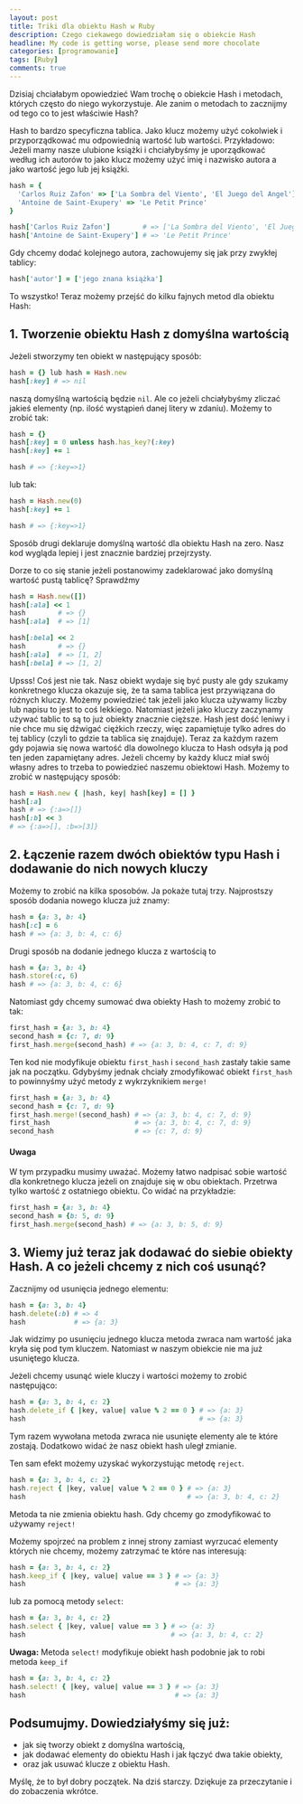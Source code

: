 ```yaml
---
layout: post
title: Triki dla obiektu Hash w Ruby
description: Czego ciekawego dowiedziałam się o obiekcie Hash
headline: My code is getting worse, please send more chocolate
categories: [programowanie]
tags: [Ruby]
comments: true
---
```


Dzisiaj chciałabym opowiedzieć Wam trochę o obiekcie Hash i metodach, których często do niego wykorzystuje. Ale zanim o metodach to zacznijmy od tego co to jest właściwie Hash?

Hash to bardzo specyficzna tablica. Jako klucz możemy użyć cokolwiek i przyporządkować mu odpowiednią wartość lub wartości. Przykładowo: Jeżeli mamy nasze ulubione książki i chciałybyśmy je uporządkować według ich autorów to jako klucz możemy użyć imię i nazwisko autora a jako wartość jego lub jej książki.

```ruby
hash = {
  'Carlos Ruiz Zafon' => ['La Sombra del Viento', 'El Juego del Angel'],
  'Antoine de Saint-Exupery' => 'Le Petit Prince'
}

hash['Carlos Ruiz Zafon']        # => ['La Sombra del Viento', 'El Juego del Angel']
hash['Antoine de Saint-Exupery'] # => 'Le Petit Prince'
```

Gdy chcemy dodać kolejnego autora, zachowujemy się jak przy zwykłej tablicy:

```ruby
hash['autor'] = ['jego znana książka']
```

To wszystko! Teraz możemy przejść do kilku fajnych metod dla obiektu Hash:

## 1. Tworzenie obiektu Hash z domyślna wartością

Jeżeli stworzymy ten obiekt w następujący sposób:

```ruby
hash = {} lub hash = Hash.new
hash[:key] # => nil
```

naszą domyślną wartością będzie `nil`. Ale co jeżeli chciałybyśmy zliczać jakieś elementy (np. ilość wystąpień danej litery w zdaniu). Możemy to zrobić tak:

```ruby
hash = {}
hash[:key] = 0 unless hash.has_key?(:key)
hash[:key] += 1

hash # => {:key=>1}
```

lub tak:

```ruby
hash = Hash.new(0)
hash[:key] += 1

hash # => {:key=>1}
```

Sposób drugi deklaruje domyślną wartość dla obiektu Hash na zero. Nasz kod wygląda lepiej i jest znacznie bardziej przejrzysty.

Dorze to co się stanie jeżeli postanowimy zadeklarować jako domyślną wartość pustą tablicę? Sprawdźmy

```ruby
hash = Hash.new([])
hash[:ala] << 1
hash        # => {}
hash[:ala]  # => [1]

hash[:bela] << 2
hash        # => {}
hash[:ala]  # => [1, 2]
hash[:bela] # => [1, 2]
```

Upsss! Coś jest nie tak. Nasz obiekt wydaje się być pusty ale gdy szukamy konkretnego klucza okazuje się, że ta sama tablica jest przywiązana do różnych kluczy. Możemy powiedzieć tak jeżeli jako klucza używamy liczby lub napisu to jest to coś lekkiego. Natomiast jeżeli jako kluczy zaczynamy używać tablic to są to już obiekty znacznie cięższe. Hash jest dość leniwy i nie chce mu się dźwigać ciężkich rzeczy, więc zapamiętuje tylko adres do tej tablicy (czyli to gdzie ta tablica się znajduje). Teraz za każdym razem gdy pojawia się nowa wartość dla dowolnego klucza to Hash odsyła ją pod ten jeden zapamiętany adres. Jeżeli chcemy by każdy klucz miał swój własny adres to trzeba to powiedzieć naszemu obiektowi Hash. Możemy to zrobić w następujący sposób:

```ruby
hash = Hash.new { |hash, key| hash[key] = [] }
hash[:a]
hash # => {:a=>[]}
hash[:b] << 3
# => {:a=>[], :b=>[3]}
```

## 2. Łączenie razem dwóch obiektów typu Hash i dodawanie do nich nowych kluczy

Możemy to zrobić na kilka sposobów. Ja pokaże tutaj trzy. Najprostszy sposób dodania nowego klucza już znamy:

```ruby
hash = {a: 3, b: 4}
hash[:c] = 6
hash # => {a: 3, b: 4, c: 6}
```

Drugi sposób na dodanie jednego klucza z wartością to

```ruby
hash = {a: 3, b: 4}
hash.store(:c, 6)
hash # => {a: 3, b: 4, c: 6}
```

Natomiast gdy chcemy sumować dwa obiekty Hash to możemy zrobić to tak:

```ruby
first_hash = {a: 3, b: 4}
second_hash = {c: 7, d: 9}
first_hash.merge(second_hash) # => {a: 3, b: 4, c: 7, d: 9}
```

Ten kod nie modyfikuje obiektu `first_hash` i `second_hash` zastały takie same jak na początku. Gdybyśmy jednak chciały zmodyfikować obiekt `first_hash` to powinnyśmy użyć metody z wykrzyknikiem `merge!`

```ruby
first_hash = {a: 3, b: 4}
second_hash = {c: 7, d: 9}
first_hash.merge!(second_hash) # => {a: 3, b: 4, c: 7, d: 9}
first_hash                     # => {a: 3, b: 4, c: 7, d: 9}
second_hash                    # => {c: 7, d: 9}
```

#### Uwaga

W tym przypadku musimy uważać. Możemy łatwo nadpisać sobie wartość dla konkretnego klucza jeżeli on znajduje się w obu obiektach. Przetrwa tylko wartość z ostatniego obiektu. Co widać na przykładzie:

```ruby
first_hash = {a: 3, b: 4}
second_hash = {b: 5, d: 9}
first_hash.merge(second_hash) # => {a: 3, b: 5, d: 9}
```

## 3. Wiemy już teraz jak dodawać do siebie obiekty Hash. A co jeżeli chcemy z nich coś usunąć?

Zacznijmy od usunięcia jednego elementu:

```ruby
hash = {a: 3, b: 4}
hash.delete(:b) # => 4
hash            # => {a: 3}
```

Jak widzimy po usunięciu jednego klucza metoda zwraca nam wartość jaka kryła się pod tym kluczem. Natomiast w naszym obiekcie nie ma już usuniętego klucza.

Jeżeli chcemy usunąć wiele kluczy i wartości możemy to zrobić następująco:

```ruby
hash = {a: 3, b: 4, c: 2}
hash.delete_if { |key, value| value % 2 == 0 } # => {a: 3}
hash                                           # => {a: 3}
```

Tym razem wywołana metoda zwraca nie usunięte elementy ale te które zostają. Dodatkowo widać że nasz obiekt hash uległ zmianie.

Ten sam efekt możemy uzyskać wykorzystując metodę `reject`.

```ruby
hash = {a: 3, b: 4, c: 2}
hash.reject { |key, value| value % 2 == 0 } # => {a: 3}
hash                                        # => {a: 3, b: 4, c: 2}
```

Metoda ta nie zmienia obiektu hash. Gdy chcemy go zmodyfikować to używamy `reject!`

Możemy spojrzeć na problem z innej strony zamiast wyrzucać elementy których nie chcemy, możemy zatrzymać te które nas interesują:

```ruby
hash = {a: 3, b: 4, c: 2}
hash.keep_if { |key, value| value == 3 } # => {a: 3}
hash                                     # => {a: 3}
```

lub za pomocą metody `select`:

```ruby
hash = {a: 3, b: 4, c: 2}
hash.select { |key, value| value == 3 } # => {a: 3}
hash                                    # => {a: 3, b: 4, c: 2}
```

**Uwaga:** Metoda `select!` modyfikuje obiekt hash podobnie jak to robi metoda `keep_if`

```ruby
hash = {a: 3, b: 4, c: 2}
hash.select! { |key, value| value == 3 } # => {a: 3}
hash                                     # => {a: 3}
```

## Podsumujmy. Dowiedziałyśmy się już:

- jak się tworzy obiekt z domyślna wartością,
- jak dodawać elementy do obiektu Hash i jak łączyć dwa takie obiekty,
- oraz jak usuwać klucze z obiektu Hash.

Myślę, że to był dobry początek. Na dziś starczy. Dziękuje za przeczytanie i do zobaczenia wkrótce.

